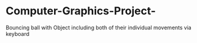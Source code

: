 # Computer-Graphics-Project-
Bouncing ball with Object including both of their individual movements via keyboard

